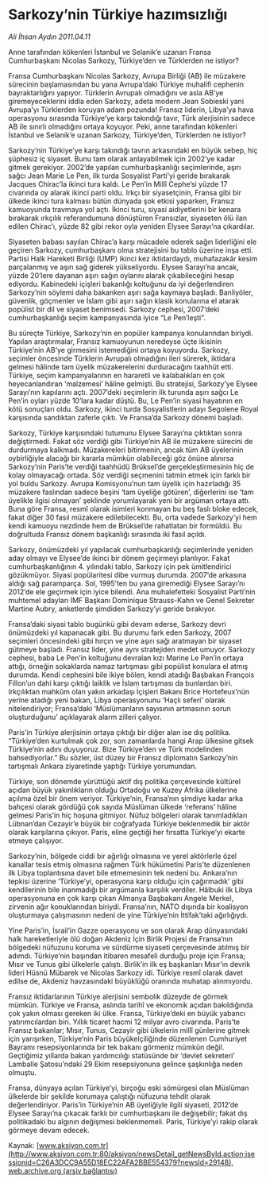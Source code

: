 # Sarkozy’nin Türkiye hazımsızlığı

*Ali İhsan Aydın 2011.04.11*

<font class="agenda2NewsSpot">
 Anne tarafından kökenleri İstanbul ve Selanik’e uzanan Fransa Cumhurbaşkanı Nicolas Sarkozy, Türkiye’den ve Türklerden ne istiyor?
</font>
<font class="newsDetail">
 <p>
  <p class="MsoNormal">
   Fransa Cumhurbaşkanı Nicolas Sarkozy, Avrupa Birliği (AB) ile müzakere sürecinin başlamasından bu yana Avrupa’daki Türkiye muhalifi cephenin bayraktarlığını yapıyor. Türklerin Avrupalı olmadığını ve asla AB’ye giremeyeceklerini iddia eden Sarkozy, adeta modern Jean Sobieski yani
   <span>
   </span>
   Avrupa’yı Türklerden koruyan adam pozunda! Fransız liderin, Libya’ya hava operasyonu sırasında Türkiye’ye karşı takındığı tavır, Türk alerjisinin sadece AB ile sınırlı olmadığını ortaya koyuyor. Peki, anne tarafından kökenleri İstanbul ve Selanik’e uzanan Sarkozy, Türkiye’den, Türklerden ne istiyor?
  </p>
  <p class="MsoNormal">
   Sarkozy’nin Türkiye’ye karşı takındığı tavrın arkasındaki en büyük sebep, hiç şüphesiz iç siyaset. Bunu tam olarak anlayabilmek için 2002’ye kadar gitmek gerekiyor. 2002’de yapılan cumhurbaşkanlığı seçimlerinde, aşırı sağcı Jean Marie Le Pen, ilk turda Sosyalist Parti’yi geride bırakarak Jacques Chirac’la ikinci tura kaldı. Le Pen’in Millî Cephe’si yüzde 17 civarında oy alarak ikinci parti oldu. Irkçı bir siyasetçinin, Fransa gibi bir ülkede ikinci tura kalması bütün dünyada şok etkisi yaparken, Fransız kamuoyunda travmaya yol açtı. İkinci turu, siyasi aidiyetlerini bir kenara bırakarak ırkçılık referandumuna dönüştüren Fransızlar, siyaseten ölü ilan edilen Chirac’ı, yüzde 82 gibi rekor oyla yeniden Elysee Sarayı’na çıkardılar.
  </p>
  <p class="MsoNormal">
   Siyaseten babası sayılan Chirac’a karşı mücadele ederek sağın liderliğini ele geçiren Sarkozy, cumhurbaşkanı olma stratejisini bu tablo üzerine inşa etti. Partisi Halk Hareketi Birliği (UMP) ikinci kez iktidardaydı, muhafazakâr kesim parçalanmış ve aşırı sağ giderek yükseliyordu. Elysee Sarayı’na ancak, yüzde 20’lere dayanan aşırı sağın oylarını alarak çıkabileceğini hesap ediyordu. Kabinedeki içişleri bakanlığı koltuğunu da iyi değerlendiren Sarkozy’nin söylemi daha bakanken aşırı sağa kaymaya başladı. Banliyöler, güvenlik, göçmenler ve İslam gibi aşırı sağın klasik konularına el atarak popülist bir dil ve siyaset benimsedi. Sarkozy cephesi, 2007’deki cumhurbaşkanlığı seçim kampanyasında iyice “Le Pen’leşti”.
  </p>
  <p class="MsoNormal">
   Bu süreçte Türkiye, Sarkozy’nin en popüler kampanya konularından biriydi. Yapılan araştırmalar, Fransız kamuoyunun neredeyse üçte ikisinin Türkiye’nin AB’ye girmesini istemediğini ortaya koyuyordu. Sarkozy, seçimler öncesinde Türklerin Avrupalı olmadığını ileri sürerek, iktidara gelmesi hâlinde tam üyelik müzakerelerini durduracağını taahhüt etti. Türkiye, seçim kampanyalarının en hararetli ve kalabalıkları en çok heyecanlandıran ‘malzemesi’ hâline gelmişti. Bu stratejisi, Sarkozy’ye Elysee Sarayı’nın kapılarını açtı. 2007’deki seçimlerin ilk turunda aşırı sağcı Le Pen’in oyları yüzde 10’lara kadar düştü. Bu, Le Pen’in siyasi hayatının en kötü sonuçları oldu. Sarkozy, ikinci turda Sosyalistlerin adayı Segolene Royal karşısında sandıktan zaferle çıktı. Ve Fransa’da Sarkozy dönemi başladı.
  </p>
  <p class="MsoNormal">
   Sarkozy, Türkiye karşısındaki tutumunu Elysee Sarayı’na çıktıktan sonra değiştirmedi. Fakat söz verdiği gibi Türkiye’nin AB ile müzakere sürecini de durdurmaya kalkmadı. Müzakereleri bitirmenin, ancak tüm AB üyelerinin oybirliğiyle alacağı bir kararla mümkün olabileceği göz önüne alınırsa Sarkozy’nin Paris’te verdiği taahhüdü Brüksel’de gerçekleştirmesinin hiç de kolay olmayacağı ortada. Söz verdiği seçmenini tatmin etmek için farklı bir yol buldu Sarkozy. Avrupa Komisyonu’nun tam üyelik için hazırladığı 35 müzakere faslından sadece beşini ‘tam üyeliğe götüren’, diğerlerini ise ‘tam üyelikle ilgisi olmayan’ şeklinde yorumlayarak yeni bir argüman ortaya attı. Buna göre Fransa, resmî olarak isimleri konmayan bu beş faslı bloke edecek, fakat diğer 30 fasıl müzakere edilebilecekti. Bu, orta vadede Sarkozy’yi hem kendi kamuoyu nezdinde hem de Brüksel’de rahatlatan bir formüldü. Bu doğrultuda Fransız dönem başkanlığı sırasında iki fasıl açıldı.
  </p>
  <p class="MsoNormal">
   Sarkozy, önümüzdeki yıl yapılacak cumhurbaşkanlığı seçimlerinde yeniden aday olmayı ve Elysee’de ikinci bir dönem geçirmeyi planlıyor. Fakat cumhurbaşkanlığının 4. yılındaki tablo, Sarkozy için pek ümitlendirici gözükmüyor. Siyasi popülaritesi dibe vurmuş durumda. 2007’de arkasına aldığı sağ paramparça. Sol, 1995’ten bu yana giremediği Elysee Sarayı’nı 2012’de ele geçirmek için iyice bilendi. Ana muhalefetteki Sosyalist Parti’nin muhtemel adayları IMF Başkanı Dominique Strauss-Kahn ve Genel Sekreter Martine Aubry, anketlerde şimdiden Sarkozy’yi geride bırakıyor.
  </p>
  <p class="MsoNormal">
   Fransa’daki siyasi tablo bugünkü gibi devam ederse, Sarkozy devri önümüzdeki yıl kapanacak gibi. Bu durumu fark eden Sarkozy, 2007 seçimleri öncesindeki gibi hırçın ve yine aşırı sağı aratmayan bir siyaset gütmeye başladı. Fransız lider, yine aynı stratejiden medet umuyor. Sarkozy cephesi, baba Le Pen’in koltuğunu devralan kızı Marine Le Pen’in ortaya attığı, örneğin sokaklarda namaz tartışması gibi popülist konulara el atmış durumda. Kendi cephesini bile ikiye bölen, kendi atadığı Başbakan François Fillon’un dahi karşı çıktığı laiklik ve İslam tartışması da bunlardan biri. Irkçılıktan mahkûm olan yakın arkadaşı İçişleri Bakanı Brice Hortefeux’nün yerine atadığı yeni bakan, Libya operasyonunu ‘Haçlı seferi’ olarak nitelendiriyor; Fransa’daki ‘Müslümanların sayısının artmasının sorun oluşturduğunu’ açıklayarak alarm zilleri çalıyor.
  </p>
  <p class="MsoNormal">
   Paris’in Türkiye alerjisinin ortaya çıktığı bir diğer alan ise dış politika. “Türkiye’den kurtulmak çok zor, son zamanlarda hangi Arap ülkesine gitsek Türkiye’nin adını duyuyoruz. Bize Türkiye’den ve Türk modelinden bahsediyorlar.” Bu sözler, üst düzey bir Fransız diplomatın Sarkozy’nin tartışmalı Ankara ziyaretinde yaptığı Türkiye yorumundan.
  </p>
  <p class="MsoNormal">
   Türkiye, son dönemde yürüttüğü aktif dış politika çerçevesinde kültürel açıdan büyük yakınlıkların olduğu Ortadoğu ve Kuzey Afrika ülkelerine açılıma özel bir önem veriyor. Türkiye’nin, Fransa’nın şimdiye kadar arka bahçesi olarak gördüğü çok sayıda Müslüman ülkede ‘referans’ hâline gelmesi Paris’in hiç hoşuna gitmiyor. Nüfuz bölgeleri olarak tanımladıkları Lübnan’dan Cezayir’e büyük bir coğrafyada Türkiye beklenmedik bir aktör olarak karşılarına çıkıyor. Paris, eline geçtiği her fırsatta Türkiye’yi ekarte etmeye çalışıyor.
  </p>
  <p class="MsoNormal">
   Sarkozy’nin, bölgede ciddi bir ağırlığı olmasına ve yerel aktörlerle özel kanallar tesis etmiş olmasına rağmen Türk hükümetini Paris’te düzenlenen ilk Libya toplantısına davet bile etmemesinin tek nedeni bu. Ankara’nın tepkisi üzerine ‘Türkiye’yi, operasyona karşı olduğu için çağırmadık’ gibi kendilerinin bile inanmadığı bir argümanla karşılık verdiler. Hâlbuki ilk Libya operasyonuna en çok karşı çıkan Almanya Başbakanı Angele Merkel, zirvenin ağır konuklarından biriydi. Fransa’nın, NATO dışında bir koalisyon oluşturmaya çalışmasının nedeni de yine Türkiye’nin İttifak’taki ağırlığıydı.
  </p>
  <p class="MsoNormal">
   Yine Paris’in, İsrail’in Gazze operasyonu ve son olarak Arap dünyasındaki halk hareketleriyle ölü doğan Akdeniz İçin Birlik Projesi de Fransa’nın bölgedeki nüfuzunu koruma ve sürdürme siyaseti çerçevesinde atılmış bir adımdı. Türkiye’nin başından itibaren mesafeli durduğu proje için Fransa; Mısır ve Tunus gibi ülkelerle çalıştı. Birlik’in ilk eş başkanları Mısır’ın devrik lideri Hüsnü Mübarek ve Nicolas Sarkozy idi. Türkiye resmî olarak davet edilse de, Akdeniz havzasındaki büyüklüğü oranında muhatap alınmıyordu.
  </p>
  <p class="MsoNormal">
   Fransız iktidarlarının Türkiye alerjisini sembolik düzeyde de görmek mümkün. Türkiye ve Fransa, aslında tarihî ve ekonomik açıdan bakıldığında çok yakın olması gereken iki ülke. Fransa, Türkiye’deki en büyük yabancı yatırımcılardan biri. Yıllık ticaret hacmi 12 milyar avro civarında. Paris’te Fransız bakanlar; Mısır, Tunus, Cezayir gibi ülkelerin millî günlerine gitmek için yarışırken, Türkiye’nin Paris büyükelçiliğinde düzenlenen Cumhuriyet Bayramı resepsiyonlarında bir tek bakanı görmeniz mümkün değil. Geçtiğimiz yıllarda bakan yardımcılığı statüsünde bir ‘devlet sekreteri’ Lamballe Şatosu’ndaki 29 Ekim resepsiyonuna gelince şaşkınlığa neden olmuştu.
  </p>
  <p class="MsoNormal">
   Fransa, dünyaya açılan Türkiye’yi, birçoğu eski sömürgesi olan Müslüman ülkelerde bir şekilde korumaya çalıştığı nüfuzuna tehdit olarak değerlendiriyor. Paris’in Türkiye’nin AB üyeliğiyle ilgili siyaseti, 2012’de Elysee Sarayı’na çıkacak farklı bir cumhurbaşkanı ile değişebilir; fakat dış politikadaki bu algının değişmesi beklenmemeli. Paris, Türkiye’yi rakip olarak görmeye devam edecek.
  </p>
 </p>
</font>

Kaynak: [www.aksiyon.com.tr](http://www.aksiyon.com.tr:80/aksiyon/newsDetail_getNewsById.action;jsessionid=C26A3DCC9A55D18EC22AFA2BBE554379?newsId=29148), [web.archive.org (arşiv bağlantısı)](http://web.archive.org/web/20110415175340/http://www.aksiyon.com.tr:80/aksiyon/newsDetail_getNewsById.action;jsessionid=C26A3DCC9A55D18EC22AFA2BBE554379?newsId=29148)
